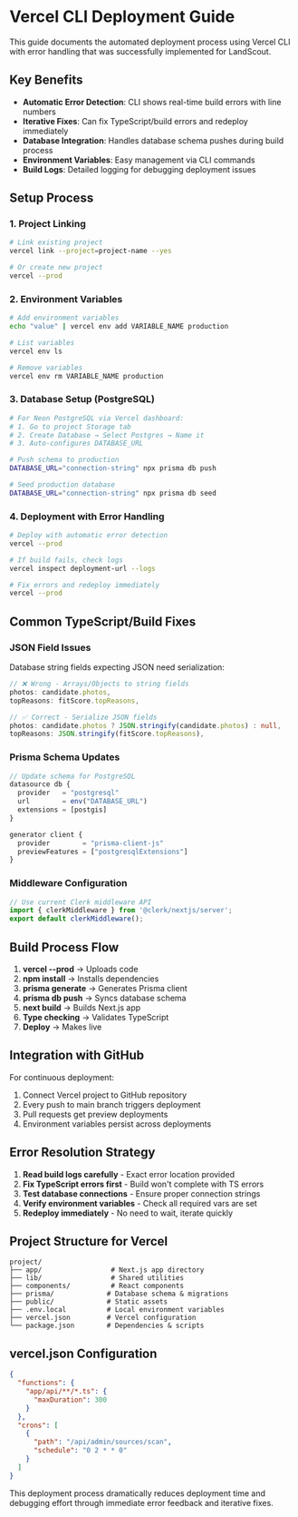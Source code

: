 # Vercel CLI Deployment Guide

This guide documents the automated deployment process using Vercel CLI with error handling that was successfully implemented for LandScout.

## Key Benefits

- **Automatic Error Detection**: CLI shows real-time build errors with line numbers
- **Iterative Fixes**: Can fix TypeScript/build errors and redeploy immediately  
- **Database Integration**: Handles database schema pushes during build process
- **Environment Variables**: Easy management via CLI commands
- **Build Logs**: Detailed logging for debugging deployment issues

## Setup Process

### 1. Project Linking
```bash
# Link existing project
vercel link --project=project-name --yes

# Or create new project
vercel --prod
```

### 2. Environment Variables
```bash
# Add environment variables
echo "value" | vercel env add VARIABLE_NAME production

# List variables
vercel env ls

# Remove variables  
vercel env rm VARIABLE_NAME production
```

### 3. Database Setup (PostgreSQL)
```bash
# For Neon PostgreSQL via Vercel dashboard:
# 1. Go to project Storage tab
# 2. Create Database → Select Postgres → Name it
# 3. Auto-configures DATABASE_URL

# Push schema to production
DATABASE_URL="connection-string" npx prisma db push

# Seed production database
DATABASE_URL="connection-string" npx prisma db seed
```

### 4. Deployment with Error Handling

```bash
# Deploy with automatic error detection
vercel --prod

# If build fails, check logs
vercel inspect deployment-url --logs

# Fix errors and redeploy immediately
vercel --prod
```

## Common TypeScript/Build Fixes

### JSON Field Issues
Database string fields expecting JSON need serialization:
```typescript
// ❌ Wrong - Arrays/Objects to string fields
photos: candidate.photos,
topReasons: fitScore.topReasons,

// ✅ Correct - Serialize JSON fields  
photos: candidate.photos ? JSON.stringify(candidate.photos) : null,
topReasons: JSON.stringify(fitScore.topReasons),
```

### Prisma Schema Updates
```typescript
// Update schema for PostgreSQL
datasource db {
  provider   = "postgresql"
  url        = env("DATABASE_URL")  
  extensions = [postgis]
}

generator client {
  provider        = "prisma-client-js"
  previewFeatures = ["postgresqlExtensions"]
}
```

### Middleware Configuration
```typescript
// Use current Clerk middleware API
import { clerkMiddleware } from '@clerk/nextjs/server';
export default clerkMiddleware();
```

## Build Process Flow

1. **vercel --prod** → Uploads code
2. **npm install** → Installs dependencies  
3. **prisma generate** → Generates Prisma client
4. **prisma db push** → Syncs database schema
5. **next build** → Builds Next.js app
6. **Type checking** → Validates TypeScript
7. **Deploy** → Makes live

## Integration with GitHub

For continuous deployment:
1. Connect Vercel project to GitHub repository
2. Every push to main branch triggers deployment
3. Pull requests get preview deployments
4. Environment variables persist across deployments

## Error Resolution Strategy

1. **Read build logs carefully** - Exact error location provided
2. **Fix TypeScript errors first** - Build won't complete with TS errors
3. **Test database connections** - Ensure proper connection strings
4. **Verify environment variables** - Check all required vars are set
5. **Redeploy immediately** - No need to wait, iterate quickly

## Project Structure for Vercel

```
project/
├── app/                 # Next.js app directory
├── lib/                 # Shared utilities  
├── components/          # React components
├── prisma/             # Database schema & migrations
├── public/             # Static assets
├── .env.local          # Local environment variables
├── vercel.json         # Vercel configuration
└── package.json        # Dependencies & scripts
```

## vercel.json Configuration

```json
{
  "functions": {
    "app/api/**/*.ts": {
      "maxDuration": 300
    }
  },
  "crons": [
    {
      "path": "/api/admin/sources/scan", 
      "schedule": "0 2 * * 0"
    }
  ]
}
```

This deployment process dramatically reduces deployment time and debugging effort through immediate error feedback and iterative fixes.